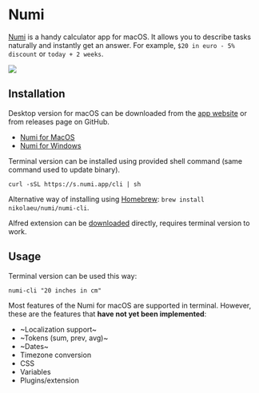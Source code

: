 # Numi

[Numi](https://numi.app) is a handy calculator app for macOS. It allows you to describe tasks naturally and instantly get an answer. For example, `$20 in euro - 5% discount` or `today + 2 weeks`.

![](https://numi.app/images/numi-screenshot-yellow.png)

## Installation

Desktop version for macOS can be downloaded from the [app website](https://numi.app) or from releases page on GitHub.

-   [Numi for MacOS](https://cdn.numi.app/mac-v3/Numi.dmg)
-   [Numi for Windows](https://cdn.numi.app/electron/latest/numi-setup.exe)

Terminal version can be installed using provided shell command (same command used to update binary).

```
curl -sSL https://s.numi.app/cli | sh
```

Alternative way of installing using [Homebrew](https://brew.sh/): `brew install nikolaeu/numi/numi-cli`.

Alfred extension can be [downloaded](https://cdn.numi.app/extensions/numi.alfredworkflow) directly, requires terminal version to work.

## Usage

Terminal version can be used this way:

`numi-cli "20 inches in cm"`

Most features of the Numi for macOS are supported in terminal. However, these are the features that **have not yet been implemented**:

-   ~Localization support~
-   ~Tokens (sum, prev, avg)~
-   ~Dates~
-   Timezone conversion
-   CSS
-   Variables
-   Plugins/extension
